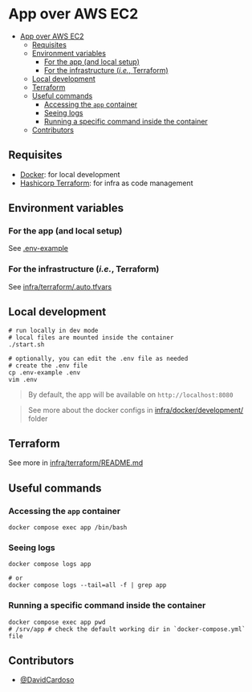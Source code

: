# App over AWS EC2

<!-- TODO: Update status badge links -->

- [App over AWS EC2](#app-over-aws-ec2)
  - [Requisites](#requisites)
  - [Environment variables](#environment-variables)
    - [For the app (and local setup)](#for-the-app-and-local-setup)
    - [For the infrastructure (_i.e._, Terraform)](#for-the-infrastructure-ie-terraform)
  - [Local development](#local-development)
  - [Terraform](#terraform)
  - [Useful commands](#useful-commands)
    - [Accessing the `app` container](#accessing-the-app-container)
    - [Seeing logs](#seeing-logs)
    - [Running a specific command inside the container](#running-a-specific-command-inside-the-container)
  - [Contributors](#contributors)

## Requisites

-   [Docker](https://docs.docker.com/get-docker/): for local development
-   [Hashicorp Terraform](https://www.terraform.io/): for infra as code management

## Environment variables

### For the app (and local setup)

See [.env-example](/.env-example)

### For the infrastructure (_i.e._, Terraform)

See [infra/terraform/.auto.tfvars](/infra/terraform/.auto.tfvars)

## Local development

```shell
# run locally in dev mode
# local files are mounted inside the container
./start.sh

# optionally, you can edit the .env file as needed
# create the .env file
cp .env-example .env
vim .env
```

> By default, the app will be available on `http://localhost:8080`

> See more about the docker configs in [infra/docker/development/](/infra/docker/development/) folder

## Terraform

See more in [infra/terraform/README.md](/infra/terraform/README.md)

## Useful commands

### Accessing the `app` container

```shell
docker compose exec app /bin/bash
```

### Seeing logs

```shell
docker compose logs app

# or
docker compose logs --tail=all -f | grep app
```

### Running a specific command inside the container

```shell
docker compose exec app pwd
# /srv/app # check the default working dir in `docker-compose.yml` file
```

## Contributors

-   [@DavidCardoso](https://github.com/DavidCardoso)
